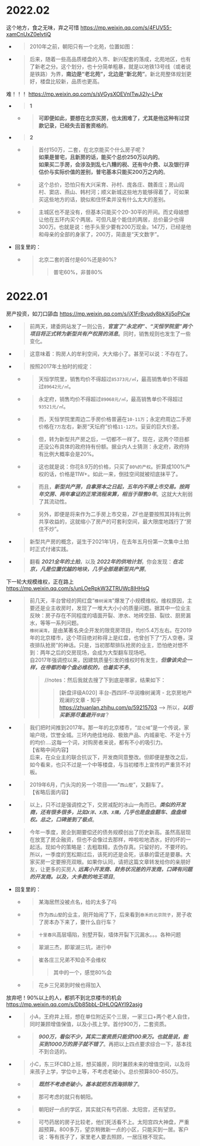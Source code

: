 
# 2022.02

这个地方，食之无味，弃之可惜 https://mp.weixin.qq.com/s/4FUV55-xamCnUxZ0elvtjQ
- > 2010年之前，朝阳只有一个北苑，位置如图：
- > 后来，随着一些高品质楼盘的入市、新兴配套的落成，北苑地区，也有了新老之分。这个划分，也十分简单粗暴，就是以地铁13号线（或者说是铁路）为界，**南边是“老北苑”，北边是“新北苑”**。新北苑整体规划更好，楼盘比较新，品质也更高。

难！！！ https://mp.weixin.qq.com/s/sVGysXOEVnlTwJi2Iy-LPw
- > **1**
  * > **可即便如此，要想在北京买房，也太困难了，尤其是他这种有过贷款记录，已经失去首套资格的**。
- > **2**
  * > 首付150万，二套，在北京能买个什么房子呢？ <br> **如果是普宅，且新房的话，能买个总价250万以内的**。 <br> **如果买二手房，会涉及到乱七八糟的税、还有中介费、以及银行评估价与实际价值的差别，普宅基本只能买200万之内的**。
  * > 这个总价，恐怕只有大兴采育、孙村、庞各庄、魏善庄；房山阎村、窦店、燕山、韩村河；顺义新城这些地方能够得着了，可如果买这些地方的话，貌似和住怀柔并没有什么太大的差别。
  * > 主城区也不是没有，但基本只能买个20-30平的开间。而丈母娘想让他在五环内买个两居。可但凡是个能住的两居，总价最少也得300万。也就是说：他手头至少要有200万现金。147万，已经是他和母亲的全部的身家了，200万，简直是“天文数字”。
- 回复里的：
  * > 北京二套的首付是60%还是80%?
    >> 普宅60%，非普80%

# 2022.01

房产投资，如刀口舔血 https://mp.weixin.qq.com/s/jX1FrBvudy8bkXjj5oPjCw
- > 前两天，建委网站发了一则公告，***官宣了“永定府”、“天恒学院里”两个项目将正式转为新型共有产权房的消息***。同时，销售规则也发生了一些变化。
- > 这意味着：购房人的牟利空间，大大缩小了。甚至可以说：不存在了。
- > 按照2017年土拍时的规定：
  * > 天恒学院里，销售均价不得超过`85373元/㎡`，最高销售单价不得超过`89642元/㎡`。
  * > 永定府，销售均价不得超过`89068元/㎡`，最高销售单价不得超过`93521元/㎡`。
  * > 而，天恒学院里周边二手房价格普遍在`10-11万`；永定府周边二手房价格在`7万`左右，新房“天坛府”价格`11-12万`。妥妥的巨大价差。
  * > 但，转为新型共产房之后，一切都不一样了。现在，这两个项目都还没公布具体的政府持有份额。据业内人士猜测：永定府，政府持有比例大概率会是20%。
  * > 这也就是说：你花8.9万的价格，只买了`80%的产权`。折算成100%产权的话，价格是11W+。如此一来，倒挂空间就被彻底抹平了。
  * > 而且，***新型共产房，自拿房本之日起，五年内不得上市交易。按两年交房、两年拿证的正常流程来算，相当于限售9年***。这就大大削弱了其流动性。
  * > 另外，即便是将来作为二手房上市交易，ZF也是要按照其持有比例共享收益的，这就缩小了房产的可套利空间，最大限度地践行了“房住不炒”。
- > 新型共产房的概念，诞生于2021年1月，在去年五月份第一次集中土拍时正式付诸实践。
- > 翻看 ***2021全年的土拍***，以及 ***2022年的供地计划***，你会发现：***在北京，凡是位置优越的地块，几乎全部是新型共产房***。

下一轮大规模维权，正在路上 https://mp.weixin.qq.com/s/unLOeRpkW3ZTRUWc8lHHsQ
- > 前几天，丰台曾经的网红盘“`橡树澜湾`”爆发了小规模维权。维权原因，主要还是业主收房时，发现了一堆大大小小的质量问题。据其中一位业主反映：房子存在不同程度的墙面开裂、渗水、地砖空鼓、裂纹、厨房漏水，等等一系列问题。 <br> `橡树澜湾`，是由某著名央企开发的限竞房项目，均价5.4万左右。在2019年的北京楼市，这个项目绝对称得上是红盘，也曾创下了“万人空巷，深夜排队抢房”的神话。只是，当初那帮排队抢房的业主，恐怕绝对想不到：两年之后的交房现场，会成为大型翻车现场吧。 <br> 自2017年强调控以来，因建筑质量引发的维权时有发生，***但像该央企一样，在帝都的每个盘必维权的，也着实不多***。
  >> //notes：然后我就去搜了下到底是哪家，结果如下：
  >>> [新盘评级A020] 丰台-西四环-华润橡树澜湾 - 北京房地产观澜的文章 - 知乎 https://zhuanlan.zhihu.com/p/59215703  -->  所以，***以后买新房尽量避开`华润`***？
- > 我们把时间推到2017年。那一年的北京楼市，“`昆仑域`”是一个传说，家喻户晓，饮誉全城。三环内绝佳地段、极致产品、内城豪宅、不足十万的均价....这每一个词，对购房者来说，都有不小的吸引力。 <br>【省略中间内容】<br> 后来，在众业主的联合抗议下，开发商同意整改。但即便是整改之后，如今看来，也只不过是一个中等楼盘，与当初楼市上宣传的严重货不对板。
- > 2019年6月，门头沟的另一个项目——“`西山墅`”，又翻车了。 <br>【省略后面内容】
- > 以上，只不过是强调控之下，交房减配的冰山一角而已。***类似的开发商，还有很多很多，比如`X洋`、`X茂`、`X隅`，几乎也是盘盘翻车、盘盘维权。总之，口碑差到了极点***。
- > 今年一季度，房企到期要偿还的债务规模创出了历史新高。虽然高层现在放宽了房企融资，但也不会像过去那样，哗啦啦地洒水，好的坏的一起活。现如今的策略是：去粗取精，去伪存真。只留好的，不要坏的。所以，一季度的宽松期过后，该死的还是会死，该暴的雷还是要暴。大家买房一定要擦亮双眼。如果你认同，请把这篇文章转发给你的亲朋好友，让更多的买房人 ***远离小开发商、财务状况差的开发商，口碑有问题的开发商。以及，大多数的地王项目***。
- 回复里的：
  * > 某海居然没被点名，给的太多了吗
  * > 作为`西山墅`的业主，刚开始闹了下，后来看到`泰禾的北京院子`，房子收了房本办下来了，要什么自行车？
  * > `十里春风`高层塌陷，别墅开裂，墙体开裂下沉漏水。。。各种问题
  * > 翠湖三杰，即翠湖三坑，进行中
  * > 崔各庄三兄弟不知会不会维权
    >> 其中的一个，感觉80%会
  * > 花乡三兄弟到时候也得加入

放弃吧！90%以上的人，都抓不到北京楼市的机会 https://mp.weixin.qq.com/s/Db85bbL-DHLOQAYI92asjg
- > 小A，王府井上班，想在单位附近买个三居，一家三口+两个老人自住，同时兼顾增值保值，以及小孩上学。首付900万，二套资质。
  * > ***900万，看似不少，其实二套资质只能贷100来万。也就是说，能买到1000万的房子就不错了***。再把以上四点要求综合一下，基本找不到合适的。
- > 小C，东三环CBD上班，想买婚房，同时兼顾未来的增值空间，以及将来孩子上学，学位中上等，不考虑老破小。总价预算800-850万。
  * > ***既然不考虑老破小，基本就把东西海排除了***。
  * > 那可考虑的就只有朝阳。
  * > 朝阳好一点的学区，其实就只有芍药居、太阳宫，还有望京。
  * > 可芍药居的房子比较老，他们死活看不上。太阳宫四大神盘，严重超预算。800多万，望京稍微新一点的小区，只能买到一居。客户说：等有孩子了，家里老人要去照顾，一居压根不现实。
